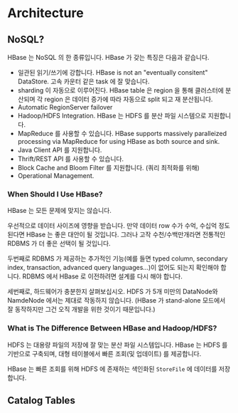 # Architecture

## NoSQL?
HBase 는 NoSQL 의 한 종류입니다. HBase 가 갖는 특징은 다음과 같습니다.

- 일관된 읽기/쓰기에 강합니다. HBase is not an "eventually consitent" DataStore. 고속 카운터 같은 task 에 잘 맞습니다.
- sharding 이 자동으로 이루어진다. HBase table 은 region 을 통해 클러스터에 분산되며 각 region 은 데이터 증가에 따라 자동으로 split 되고 재 분산됩니다.
- Automatic RegionServer failover
- Hadoop/HDFS Integration. HBase 는 HDFS 를 분산 파일 시스템으로 지원합니다.
- MapReduce 를 사용할 수 있습니다. HBase supports massively paralleized processing via MapReduce for using HBase as both source and sink.
- Java Client API 를 지원합니다.
- Thrift/REST API 를 사용할 수 있습니다.
- Block Cache and Bloom Filter 를 지원합니다. (쿼리 최적화를 위해)
- Operational Management.

### When Should I Use HBase?
HBase 는 모든 문제에 맞지는 않습니다.


우선적으로 데이터 사이즈에 영향을 받습니다. 만약 데이터 row 수가 수억, 수십억 정도 된다면 HBase 는 좋은 대안이 될 것입니다. 그러나 고작 수천/수백만개라면 전통적인 RDBMS 가 더 좋은 선택이 될 것입니다.


두번째로 RDBMS 가 제공하는 추가적인 기능(예를 들면 typed column, secondary index, transaction, advanced query languages...)이 없어도 되는지 확인해야 합니다. RDBMS 에서 HBase 로 이전하려면 설계를 다시 해야 합니다.


세번째로, 하드웨어가 충분한지 살펴보십시오. HDFS 가 5개 미만의 DataNode와 NamdeNode 에서는 제대로 작동하지 않습니다. (HBase 가 stand-alone 모드에서 잘 동작하지만 그건 오직 개발을 위한 것이기 때문입니다.)

### What is The Difference Between HBase and Hadoop/HDFS?
HDFS 는 대용량 파일의 저장에 잘 맞는 분산 파일 시스템입니다. HBase 는 HDFS 를 기반으로 구축되며, 대형 테이블에서 빠른 조회(및 업데이트) 를 제공합니다. 

HBase 는 빠른 조회를 위해 HDFS 에 존재하는 색인화된 `StoreFile` 에 데이터를 저장합니다.

## Catalog Tables
